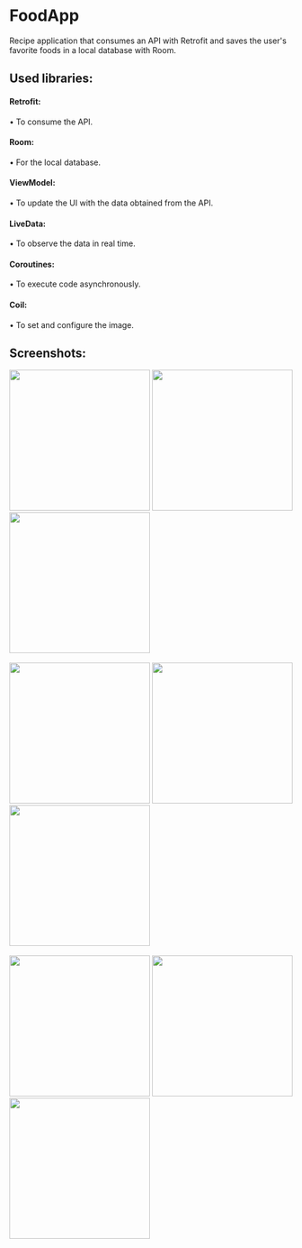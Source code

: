 # FoodApp
Recipe application that consumes an API with Retrofit and saves the user's favorite foods in a local database with Room.

<h2>Used libraries:</h2>

<h4>Retrofit:</h4>
• To consume the API.
<br>
<h4>Room:</h4>
• For the local database.
<h4>ViewModel:</h4>
• To update the UI with the data obtained from the API.
<br>
<h4>LiveData:</h4>
• To observe the data in real time.
<br>
<h4>Coroutines:</h4>
• To execute code asynchronously.
<br>
<h4>Coil:</h4>
• To set and configure the image.

<h2>Screenshots:</h2>

<div class="row">
      <img src="https://blogger.googleusercontent.com/img/b/R29vZ2xl/AVvXsEgqFECqkTtlDVPpk_RhaLpVlmpwPGb01IvpLfpxll-S9GyWNflKf0JGX18ctruayi_1ZaPPSYBlwIWEhQ-gXqGCnyRBz4_7bvyEKqcF3BKxZrRgVjmcjXgAYtG2zXE7XzhjVkjTtLWQ2pirr1QCnmIGcA4y6n4p2cB1MpDrFzBvwudFB_uyFvUudf_X/s16000/1.png" width="250">
      <img src="https://blogger.googleusercontent.com/img/b/R29vZ2xl/AVvXsEjtImk_YRN8GraFPaUcGTU8kU_bt1lXE-tkJmLsmX1YuYNSb7ywdmURgAbJwfZQ4xJE91RZGKNqgTvXBW6iFkjrUy9RWbhZK2dlu1IkMra0Q-vufZ8D3OFGrh6-kp6H2NrvbVAXLkp9xo8QZ5_pNAUFE-NgiEsDbzfYoTGEIW13bq0MKJwcz1Bik6rZ/s16000/2.png" width="250">
      <img src="https://blogger.googleusercontent.com/img/b/R29vZ2xl/AVvXsEgyTb2K_ZAqONeuB4x-olHmDugoHUg7GOCLhkxtV2Kl9RqLaEN79AapuXNwbEeM_R7_MLInHzZcEzl9erg0UBdfx2mUgY-hlIfWLM2eBE_dnbxLphWsvPBXcMN_pqBjM1oXByTCBE45dxVu0e9C2MMVvuVXMVghia9LmNW-G6JMjDZTBgPNNv8skLA4/s16000/3.png" width="250">
</div>

<br>

<div class="row">
      <img src="https://blogger.googleusercontent.com/img/b/R29vZ2xl/AVvXsEinev4QVVVAJm-cfW8IgMVGrVoEZQGj2PvXAG1zu-toNca7RsQJElweQBKC96Jsoc9abkjtN6a59ArDWyEOEIrVXQn_NTeKSwBbDpL7bXqXf8ePBHFlLEnrRAyvHOiPbDiKTH2adaADqOvkTOl-bhjuuksDhStM_UOSAoqCE13d_KszofVoPK4GU3TH/s16000/4.png" width="250">
      <img src="https://blogger.googleusercontent.com/img/b/R29vZ2xl/AVvXsEjTB6unjfdddDR6e89rDsiycArKSC4kZRsrWmhyMsW_Ne25kwYVE4pf9GFqMh7Ey2Qrq5RfJlLlTrMA6r8bXWbWHlY6PvNuszk1UQTLWcwDFZx1MEn-Akf48YPCIbO_SkaUkBoCV5pRelGMTQ_-u0oGF_rfChaCAJOiGwNOpPYUIwFgO590DbwXJjuP/s16000/5.png" width="250">
      <img src="https://blogger.googleusercontent.com/img/b/R29vZ2xl/AVvXsEhIc6ZPxj5Qo1wYUOQi8B6Cs6afD0OqRS9fDh0zRANqtCAsSyFXUn6O2-D2WgosUdZzNPL6AFgfyJ6Zrx65Q0YtohoWMZ-OGIIacgE7AICL7KI_GbpsrRf1TiRz1vuDquhvoocAJhkKfMOEyF2uKDX_9F8_Bxl2yTm3rcbloYaIUD8jBdaWdLEtT1IH/s16000/6.png" width="250">
</div>

<br>

<div class="row">
      <img src="https://blogger.googleusercontent.com/img/b/R29vZ2xl/AVvXsEgQ5UM1iuWq4azmIpqt0jQCKKBffLnSH4XEli3mm7iAIXdJ4vaiWR4cIPHPWshyM1whjMDf-lXgoD1cRFCpucwHNQYUjXz5kkDFNa6b9D_x3xGrkXObcdQa5SkX-8H6Q2mHTgmQSbmws9kI09j-rAFfEu15xRAI1tzNyXQh-DUVeWV_jFZGSRJQRyM-/s16000/7.png" width="250">
      <img src="https://blogger.googleusercontent.com/img/b/R29vZ2xl/AVvXsEjVX2GIpR4IL06JSBcAoDEofxlkQnvZOy20VzcdmYp-EiWZlVtGu6oej3AB-Gn8QJQXgwGzDVAfmqo-2DYzFEIKeltfY4d5VKy7n8YSTYQhPMj31wOoWoJiQX_CbZ8kdVsM3OSQNwsLuXjixCC1VM2g6hpAtkZnGgU8P1wZ1_EhbF2MyXHKTLzbqY03/s16000/8.png" width="250">
      <img src="https://blogger.googleusercontent.com/img/b/R29vZ2xl/AVvXsEgU0qMQ4RTR-2FjxOzi-MJOxu8YKpQPholD63GFAJGjI_hFkq2wj56PnXGko752_OIvms2inXp9DsFqiq3iWUFIi-MtBhJVgbKCXJ8N7KzirCFB4j-G-qjUuyOStMlNGjcvFRHxX1dU3n7cBRL25vTPwQL3UEoXjZtCqu4Bi4NisnUQOX84xoZgZbb4/s16000/9.png" width="250">
</div>
